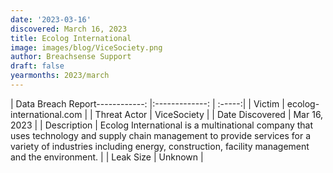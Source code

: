 ```yaml
---
date: '2023-03-16'
discovered: March 16, 2023
title: Ecolog International
image: images/blog/ViceSociety.png
author: Breachsense Support
draft: false
yearmonths: 2023/march
---
```


| Data Breach Report------------:     |:-------------:    | :-----:|
| Victim      | ecolog-international.com      | 
| Threat Actor      | ViceSociety      | 
| Date Discovered      | Mar 16, 2023      | 
| Description      | Ecolog International is a multinational company that uses technology and supply chain management to provide services for a variety of industries including energy, construction, facility management and the environment.      | 
| Leak Size      | Unknown      | 

